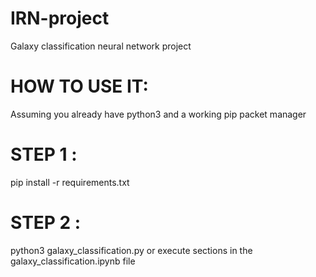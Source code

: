 # IRN-project
Galaxy classification neural network project


# HOW TO USE IT:
Assuming you already have python3 and a working pip packet manager


# STEP 1 :
pip install -r requirements.txt

# STEP 2 :
python3 galaxy_classification.py
or
execute sections in the galaxy_classification.ipynb file